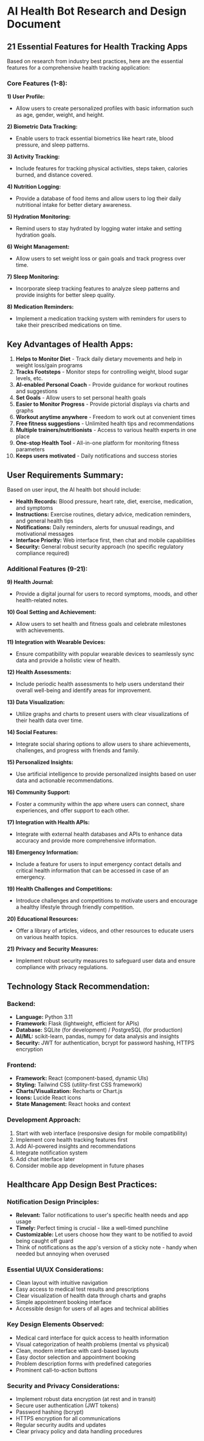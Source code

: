 # AI Health Bot Research and Design Document

## 21 Essential Features for Health Tracking Apps

Based on research from industry best practices, here are the essential features for a comprehensive health tracking application:

### Core Features (1-8):

**1) User Profile:**
- Allow users to create personalized profiles with basic information such as age, gender, weight, and height.

**2) Biometric Data Tracking:**
- Enable users to track essential biometrics like heart rate, blood pressure, and sleep patterns.

**3) Activity Tracking:**
- Include features for tracking physical activities, steps taken, calories burned, and distance covered.

**4) Nutrition Logging:**
- Provide a database of food items and allow users to log their daily nutritional intake for better dietary awareness.

**5) Hydration Monitoring:**
- Remind users to stay hydrated by logging water intake and setting hydration goals.

**6) Weight Management:**
- Allow users to set weight loss or gain goals and track progress over time.

**7) Sleep Monitoring:**
- Incorporate sleep tracking features to analyze sleep patterns and provide insights for better sleep quality.

**8) Medication Reminders:**
- Implement a medication tracking system with reminders for users to take their prescribed medications on time.

## Key Advantages of Health Apps:

1. **Helps to Monitor Diet** - Track daily dietary movements and help in weight loss/gain programs
2. **Tracks Footsteps** - Monitor steps for controlling weight, blood sugar levels, etc.
3. **AI-enabled Personal Coach** - Provide guidance for workout routines and suggestions
4. **Set Goals** - Allow users to set personal health goals
5. **Easier to Monitor Progress** - Provide pictorial displays via charts and graphs
6. **Workout anytime anywhere** - Freedom to work out at convenient times
7. **Free fitness suggestions** - Unlimited health tips and recommendations
8. **Multiple trainers/nutritionists** - Access to various health experts in one place
9. **One-stop Health Tool** - All-in-one platform for monitoring fitness parameters
10. **Keeps users motivated** - Daily notifications and success stories

## User Requirements Summary:

Based on user input, the AI health bot should include:
- **Health Records:** Blood pressure, heart rate, diet, exercise, medication, and symptoms
- **Instructions:** Exercise routines, dietary advice, medication reminders, and general health tips
- **Notifications:** Daily reminders, alerts for unusual readings, and motivational messages
- **Interface Priority:** Web interface first, then chat and mobile capabilities
- **Security:** General robust security approach (no specific regulatory compliance required)



### Additional Features (9-21):

**9) Health Journal:**
- Provide a digital journal for users to record symptoms, moods, and other health-related notes.

**10) Goal Setting and Achievement:**
- Allow users to set health and fitness goals and celebrate milestones with achievements.

**11) Integration with Wearable Devices:**
- Ensure compatibility with popular wearable devices to seamlessly sync data and provide a holistic view of health.

**12) Health Assessments:**
- Include periodic health assessments to help users understand their overall well-being and identify areas for improvement.

**13) Data Visualization:**
- Utilize graphs and charts to present users with clear visualizations of their health data over time.

**14) Social Features:**
- Integrate social sharing options to allow users to share achievements, challenges, and progress with friends and family.

**15) Personalized Insights:**
- Use artificial intelligence to provide personalized insights based on user data and actionable recommendations.

**16) Community Support:**
- Foster a community within the app where users can connect, share experiences, and offer support to each other.

**17) Integration with Health APIs:**
- Integrate with external health databases and APIs to enhance data accuracy and provide more comprehensive information.

**18) Emergency Information:**
- Include a feature for users to input emergency contact details and critical health information that can be accessed in case of an emergency.

**19) Health Challenges and Competitions:**
- Introduce challenges and competitions to motivate users and encourage a healthy lifestyle through friendly competition.

**20) Educational Resources:**
- Offer a library of articles, videos, and other resources to educate users on various health topics.

**21) Privacy and Security Measures:**
- Implement robust security measures to safeguard user data and ensure compliance with privacy regulations.

## Technology Stack Recommendation:

### Backend:
- **Language:** Python 3.11
- **Framework:** Flask (lightweight, efficient for APIs)
- **Database:** SQLite (for development) / PostgreSQL (for production)
- **AI/ML:** scikit-learn, pandas, numpy for data analysis and insights
- **Security:** JWT for authentication, bcrypt for password hashing, HTTPS encryption

### Frontend:
- **Framework:** React (component-based, dynamic UIs)
- **Styling:** Tailwind CSS (utility-first CSS framework)
- **Charts/Visualization:** Recharts or Chart.js
- **Icons:** Lucide React icons
- **State Management:** React hooks and context

### Development Approach:
1. Start with web interface (responsive design for mobile compatibility)
2. Implement core health tracking features first
3. Add AI-powered insights and recommendations
4. Integrate notification system
5. Add chat interface later
6. Consider mobile app development in future phases



## Healthcare App Design Best Practices:

### Notification Design Principles:
- **Relevant:** Tailor notifications to user's specific health needs and app usage
- **Timely:** Perfect timing is crucial - like a well-timed punchline
- **Customizable:** Let users choose how they want to be notified to avoid being caught off guard
- Think of notifications as the app's version of a sticky note - handy when needed but annoying when overused

### Essential UI/UX Considerations:
- Clean layout with intuitive navigation
- Easy access to medical test results and prescriptions
- Clear visualization of health data through charts and graphs
- Simple appointment booking interface
- Accessible design for users of all ages and technical abilities

### Key Design Elements Observed:
- Medical card interface for quick access to health information
- Visual categorization of health problems (mental vs physical)
- Clean, modern interface with card-based layouts
- Easy doctor selection and appointment booking
- Problem description forms with predefined categories
- Prominent call-to-action buttons

### Security and Privacy Considerations:
- Implement robust data encryption (at rest and in transit)
- Secure user authentication (JWT tokens)
- Password hashing (bcrypt)
- HTTPS encryption for all communications
- Regular security audits and updates
- Clear privacy policy and data handling procedures

